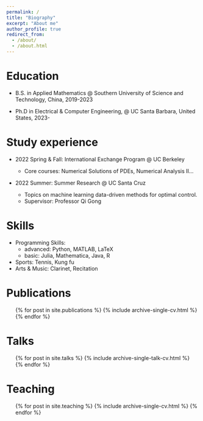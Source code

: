 ```yaml
---
permalink: /
title: "Biography"
excerpt: "About me"
author_profile: true
redirect_from:
  - /about/
  - /about.html
---
```


Education
======
* B.S. in Applied Mathematics @ Southern University of Science and Technology, China, 2019-2023

* Ph.D in Electrical & Computer Engineering, @ UC Santa Barbara, United States, 2023-

Study experience
======

* 2022 Spring & Fall: International Exchange Program @ UC Berkeley
  * Core courses: Numerical Solutions of PDEs, Numerical Analysis II...

* 2022 Summer: Summer Research @ UC Santa Cruz
  * Topics on machine learning data-driven methods for optimal control.
  * Supervisor: Professor Qi Gong

Skills
======
* Programming Skills:
  * advanced: Python, MATLAB, LaTeX
  * basic: Julia, Mathematica, Java, R
* Sports: Tennis, Kung fu  
* Arts & Music: Clarinet, Recitation

Publications
======
  <ul>{% for post in site.publications %}
    {% include archive-single-cv.html %}
  {% endfor %}</ul>

Talks
======
  <ul>{% for post in site.talks %}
    {% include archive-single-talk-cv.html %}
  {% endfor %}</ul>

Teaching
======
  <ul>{% for post in site.teaching %}
    {% include archive-single-cv.html %}
  {% endfor %}</ul>
